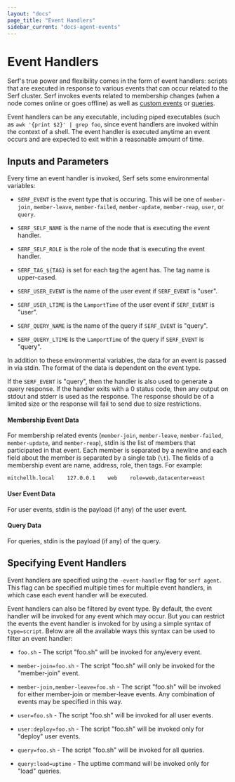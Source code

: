 ```yaml
---
layout: "docs"
page_title: "Event Handlers"
sidebar_current: "docs-agent-events"
---
```


# Event Handlers

Serf's true power and flexibility comes in the form of event handlers:
scripts that are executed in response to various events that can occur
related to the Serf cluster. Serf invokes events related to membership
changes (when a node comes online or goes offline) as well as
[custom events](/docs/commands/event.html) or [queries](/docs/commands/query.html).

Event handlers can be any executable, including piped executables (such
as `awk '{print $2}' | grep foo`, since event handlers are invoked within
the context of a shell. The event handler is executed anytime an event
occurs and are expected to exit within a reasonable amount of time.

## Inputs and Parameters

Every time an event handler is invoked, Serf sets some environmental
variables:

* `SERF_EVENT` is the event type that is occuring. This will be one of
  `member-join`, `member-leave`, `member-failed`, `member-update`,
  `member-reap`, `user`, or `query`.

* `SERF_SELF_NAME` is the name of the node that is executing the event handler.

* `SERF_SELF_ROLE` is the role of the node that is executing the event handler.

* `SERF_TAG_${TAG}` is set for each tag the agent has. The tag name is upper-cased.

* `SERF_USER_EVENT` is the name of the user event if `SERF_EVENT` is "user".

* `SERF_USER_LTIME` is the `LamportTime` of the user event if `SERF_EVENT`
  is "user".

* `SERF_QUERY_NAME` is the name of the query if `SERF_EVENT` is "query".

* `SERF_QUERY_LTIME` is the `LamportTime` of the query if `SERF_EVENT`
  is "query".

In addition to these environmental variables, the data for an event is passed
in via stdin. The format of the data is dependent on the event type.

If the `SERF_EVENT` is "query", then the handler is also used to generate
a query response. If the handler exits with a 0 status code, then any output
on stdout and stderr is used as the response. The response should be of a limited
size or the response will fail to send due to size restrictions.

#### Membership Event Data

For membership related events (`member-join`, `member-leave`, `member-failed`, `member-update`, and `member-reap`),
stdin is the list of members that participated in that event. Each member is
separated by a newline and each field about the member is separated by a single
tab (`\t`). The fields of a membership event are name, address, role, then tags.
For example:

```
mitchellh.local    127.0.0.1    web    role=web,datacenter=east
```

#### User Event Data

For user events, stdin is the payload (if any) of the user event.

#### Query Data

For queries, stdin is the payload (if any) of the query.

## Specifying Event Handlers

Event handlers are specified using the `-event-handler` flag for
`serf agent`. This flag can be specified multiple times for multiple
event handlers, in which case each event handler will be executed.

Event handlers can also be filtered by event type. By default, the event
handler will be invoked for any event which may occur. But you can restrict
the events the event handler is invoked for by using a simple syntax
of `type=script`. Below are all the available ways this syntax can be
used to filter an event handler:

* `foo.sh` - The script "foo.sh" will be invoked for any/every event.

* `member-join=foo.sh` - The script "foo.sh" will only be invoked for the
  "member-join" event.

* `member-join,member-leave=foo.sh` - The script "foo.sh" will be invoked
  for either member-join or member-leave events. Any combination of events
  may be specified in this way.

* `user=foo.sh` - The script "foo.sh" will be invoked for all user events.

* `user:deploy=foo.sh` - The script "foo.sh" will be invoked only for
  "deploy" user events.

* `query=foo.sh` - The script "foo.sh" will be invoked for all queries.

* `query:load=uptime` - The uptime command will be invoked only for "load"
  queries.

